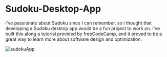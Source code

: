 # Sudoku-Desktop-App

I've passionate about Sudoku since I can remember, so I thought that developing a Sudoku desktop app would be a fun project to work on. I've built this along a tutorial provided by freeCodeCamp, and it proved to be a great way to learn more about software design and optimization.

![sudokuApp](https://user-images.githubusercontent.com/53866394/90315174-fbd24e00-df21-11ea-8aad-089b38f41742.png)
